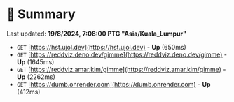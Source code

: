 # 📖 Summary
Last updated: **19/8/2024, 7:08:00 PTG "Asia/Kuala_Lumpur"**

- `GET` [https://hst.ujol.dev](https://hst.ujol.dev) - **Up** (650ms)
- `GET` [https://reddviz.deno.dev/gimme](https://reddviz.deno.dev/gimme) - **Up** (1645ms)
- `GET` [https://reddviz.amar.kim/gimme](https://reddviz.amar.kim/gimme) - **Up** (2262ms)
- `GET` [https://dumb.onrender.com](https://dumb.onrender.com) - **Up** (412ms)
